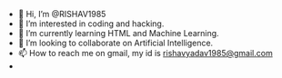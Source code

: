 - 👋 Hi, I’m @RISHAV1985
- 👀 I’m interested in coding and hacking.
- 🌱 I’m currently learning HTML and Machine Learning.
- 💞️ I’m looking to collaborate on Artificial Intelligence.
- 📫 How to reach me on gmail, my id is rishavyadav1985@gmail.com
-
<!---
RISHAV1985/RISHAV1985 is a ✨ special ✨ repository because its `README.md` (this file) appears on your GitHub profile.
You can click the Preview link to take a look at your changes.
--->

